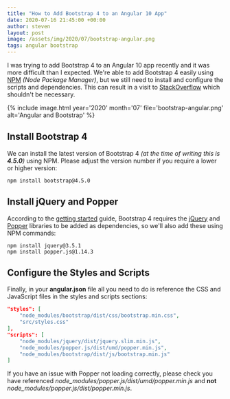 ```yaml
---
title: "How to Add Bootstrap 4 to an Angular 10 App"
date: 2020-07-16 21:45:00 +00:00
author: steven
layout: post
image: /assets/img/2020/07/bootstrap-angular.png
tags: angular bootstrap
---
```


I was trying to add Bootstrap 4 to an Angular 10 app recently and it was more difficult than I expected. We're able to add Bootstrap 4 easily using [NPM](https://www.npmjs.com/) *(Node Package Manager)*, but we still need to install and configure the scripts and dependencies. This can result in a visit to [StackOverflow](https://stackoverflow.com/) which shouldn't be necessary.

{%
    include image.html
    year='2020'
    month='07'
    file='bootstrap-angular.png'
    alt='Angular and Bootstrap'
%}

## Install Bootstrap 4

We can install the latest version of Bootstrap 4 *(at the time of writing this is **4.5.0**)* using NPM. Please adjust the version number if you require a lower or higher version:

```terminal
npm install bootstrap@4.5.0
```

## Install jQuery and Popper

According to the [getting started](https://getbootstrap.com/docs/4.5/getting-started/introduction/) guide, Bootstrap 4 requires the [jQuery](https://jquery.com/) and [Popper](https://popper.js.org/) libraries to be added as dependencies, so we'll also add these using NPM commands:

```terminal
npm install jquery@3.5.1
npm install popper.js@1.14.3
```

## Configure the Styles and Scripts

Finally, in your **angular.json** file all you need to do is reference the CSS and JavaScript files in the styles and scripts sections:

```json
"styles": [
    "node_modules/bootstrap/dist/css/bootstrap.min.css",
    "src/styles.css"
],
"scripts": [
    "node_modules/jquery/dist/jquery.slim.min.js",
    "node_modules/popper.js/dist/umd/popper.min.js",
    "node_modules/bootstrap/dist/js/bootstrap.min.js"
]
```

If you have an issue with Popper not loading correctly, please check you have referenced *node_modules/popper.js/dist/umd/popper.min.js* and **not** *node_modules/popper.js/dist/popper.min.js*.